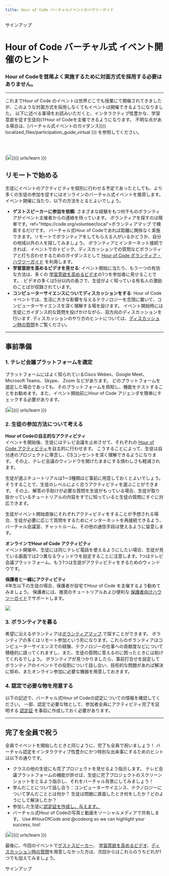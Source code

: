 ```yaml
---
title: Hour of Code バーチャルイベントのハウツーガイド
---
```


サインアップ

# Hour of Code バーチャル式 イベント開催のヒント

### Hour of Codeを首尾よく実施するために対面方式を採用する必要はありません。

***

これまでHour of Code のイベントは世界どこでも授業にて開催されてきましたが、このような対面方式を採用しなくてもイベントは開催できるようになりました。 以下に述べる事項をお読みいただくと、インタラクティブ性豊かな、学習意欲を促す生徒向けHour of Codeを主催できるようになります。  不明な点がある場合は、[バーチャル式イベントのガイダンス]({{ localized_files/participation_guide_virtual }}) を参照してください。

<br><br>

[<img src="/images/fit-600/Marketing/pexels-andrea-piacquadio-3762940.jpg" />]({{ urls/learn }})

## リモートで始める
生徒にイベントのアクティビティを個別に行わせる予定であったとしても、より多くの生徒の参加を促すにはオンラインのバーチャル式イベントを推奨します。 イベント開催に当たり、以下の方法をとるとよいでしょう。 

<ul>
<li><b>ゲストスピーカーに参加を依頼</b>: さまざまな経験をもつ何千ものボランティアがイベント主催者からの連絡を待っています。 ボランティアを探すのは簡単です。ref="https://code.org/volunteer/local">ボランティアマップ</a> で検索するだけです。 バーチャル式Hour of Codeであれば距離に関係なく実施できます。リモートでボランティアをしてもらえる人がいるかどうか、自分の地域以外の人を探してみましょう。 ボランティアとインターネット接続できれば、イベントでのトピック、ディスカッションでの質問などボランティアと打ち合わせするためのガイダンスとして <a href="http://hourofcode.com/us/how-to/volunteers">Hour of Code ボランティア・ハウツーガイド</a> を利用します。</li> 
<li><b>学習意欲を高めるビデオを見せる</b>: イベント開始に当たり、もう一つの有効な方法は、多くの <a href="http://hourofcode.com/us/promote/resources#videos">学習意欲を高めるビデオ</a>の1つを参加者に見せることです。. ビデオの多くは5分以内の長さで、生徒がよく知っている有名人の激励のことばが収録されています。</li> 
<li><b>コンピューターサイエンスについてディスカッションをする</b>: Hour of Codeイベントでは、生活に大きな影響を与えるテクノロジーを念頭に置いて、コンピューターサイエンスを深く理解する場を設けます。 イベント開始時には生徒にガイダンス的な質問を投げかけながら、双方向のディスカッションを行います.
 ディスカッションのやり方のヒントについては、<a href="https://code.org/csforgood#prompts">ディスカッション時の質問</a>をご覧ください。</li>
</ul>

---

## 事前準備

### 1. テレビ会議プラットフォームを選定
プラットフォームにはよく知られているCisco Webex、Google Meet、Microsoft Teams、Skype、 Zoom などがあります。 どのプラットフォームを選定した場合であっても、そのプラットフォームを熟知し、機能をテストすることをお勧めます。また、イベント開始前にHour of Code アジェンダを簡単にチェックする必要があります。

[<img src="/images/fit-600/Marketing/photo-of-boy-video-calling-with-a-woman-4145197.jpg" />]({{ urls/learn }})

### 2. 生徒の参加方法について考える
**Hour of Codeの自主的なアクティビティ**<br> イベントを開始後、生徒にはテレビ会議を止めさせて、それぞれの <a href="https://hourofcode.com/us/learn">Hour of Code アクティビティ</a>を自主的に行わせます。 こうすることによって、生徒は自分達のプロジェクトに専念し、CSコンセントを深く理解できるようになります。 その上、テレビ会議のウィンドウを開けたままにする煩わしさも軽減されます。

生徒が選ぶチュートリアルは1～3種類ほど事前に用意しておくとよいでしょう。 そうすることで、生徒のレベルによく合うアクティビティを選ぶことができます。 その上、解答の手助けが必要な質問を生徒がもっている場合、生徒が取り掛かっているチュートリアルの内容をすでに知っていると生徒の質問にすぐに対応できます。

生徒がイベント開始直後にそれぞれアクティビティをすることが予想される場合、生徒が必要に応じて質問をするためにインターネットを再接続できるよう、バーチャル会議室、チャットルーム、その他の通信手段は使えるように留意します。

**オンラインでHour of Code アクティビティ**<br> イベント開催中、生徒には同じテレビ電話を使えるようにしたい場合、生徒が見ている画面では2つ異なるウィンドウを設定することに注意します。1つはテレビ会議プラットフォーム、もう1つは生徒がアクティビティをするためのウィンドウです。

**保護者と一緒にアクティビティ**<br>4年生以下の生徒の場合、保護者が自宅でHour of Code を主催するよう勧めてみましょう。 保護者には、推奨のチュートリアルおよび便利な <a href="https://hourofcode.com/us/how-to/parents">保護者向けハウツーガイド</a>でサポートします。

[<img src="/images/fit-600/Marketing//happy-father-and-child-browsing-laptop-in-bedroom-4545778.jpg" />](https://hourofcode.com/us/how-to/parents)

### 3. ボランティアを募る
希望に沿えるボランティアは<a href="https://code.org/volunteer/local">ボランティアマップ</a>.で探すことができます。 ボランティアの多くはリモート参加という形になります。これらのボランティアはコンピューターサイエンスでの経験、テクノロジーの仕事への貢献度などについて積極的に語ってくれますし、また、生徒の質問に答えるのに困ったときには助けてくれるでしょう。 ボランティアが見つかりましたら、事前打合せを設定してボランティアのイベントでの役割について話し合い、技術的な問題があれば解決に努め、またオンライン参加に必要な機器を用意しておきます。

### 4. 認定で必要な物を用意する
以下の記述で、バーチャル式Hour of Codeの認定についての情報を確認してください。 一部、認定で必要な物として、参加者全員にアクティビティ完了を証明する <a href="https://code.org/certificates">認定証</a> を事前に作成しておく必要があります。

---

## 完了を全員で祝う

全員でイベントを開始したときと同じように、完了も全員で祝いましょう！ バーチャル認定をインタラクティブ性豊かにかつ特別な出来事にするためのヒントは以下の通りです。

- クラスの他の生徒にも完了プロジェクトを見せるよう指示します。 テレビ会議プラットフォームの機能が許せば、生徒に完了プロジェクトのスクリーンショットをとるよう指示し、それをバーチャル背景にしてみましょう！
- 学んだことについて話し合う：コンピューターサイエンス、テクノロジーについて学んだこととは何か？ 生徒は問題に直面したとき何をしたか？どのようにして解決したか？
- 参加した生徒に<a href="https://code.org/certificates">認定証を作成し、与えます。</a> 
- バーチャル式Hour of Codeの写真と動画をソーシャルメディアで共有します。 Use #HourOfCode and @codeorg so we can highlight your success, too!

[<img src="/images/fit-600/Marketing/g8TUlHzF.jpeg" />]({{ urls/learn }})

最後に、今回のイベントで<a href="https://code.org/volunteer/local">ゲストスピーカー</a>、 <a href="https://hourofcode.com/us/promote/resources#">学習意欲を高めるビデオ</a>、<a href="https://code.org/csforgood#prompts">ディスカッション時の質問</a>を用意しなかった方は、次回からはこれらのうちどれが1つでも加えてみましょう。

サインアップ
